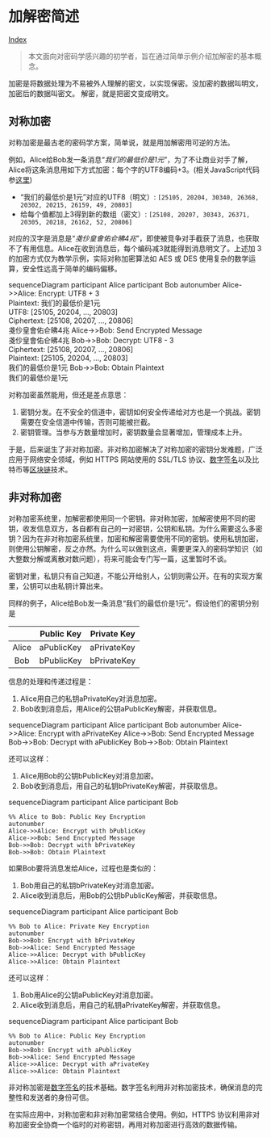 <script type="module">
    import mermaid from 'https://cdn.jsdelivr.net/npm/mermaid@11/dist/mermaid.esm.min.mjs';
    mermaid.initialize({ startOnLoad: true });
</script>

# 加解密简述

[Index](../index.md)

> 本文面向对密码学感兴趣的初学者，旨在通过简单示例介绍加解密的基本概念。

加密是将数据处理为不易被外人理解的密文，以实现保密。没加密的数据叫明文，加密后的数据叫密文。
解密，就是把密文变成明文。

## 对称加密

对称加密是最古老的密码学方案，简单说，就是用加解密用可逆的方法。

例如，Alice给Bob发一条消息“_我们的最低价是1元_”，为了不让商业对手了解，Alice将这条消息用如下方式加密：每个字的UTF8编码+3。(相关JavaScript代码参[这里](../code/cryption.js))

- “我们的最低价是1元”对应的UTF8（明文）: `[25105, 20204, 30340, 26368, 20302, 20215, 26159, 49, 20803]`
- 给每个值都加上3得到新的数组（密文）: `[25108, 20207, 30343, 26371, 20305, 20218, 26162, 52, 20806]`

对应的汉字是消息是“_戔仯皇會佑仺昲4兆_”，即使被竞争对手截获了消息，也获取不了有用信息。Alice在收到消息后，每个编码减3就能得到消息明文了。上述加 3 的加密方式仅为教学示例，实际对称加密算法如 AES 或 DES 使用复杂的数学运算，安全性远高于简单的编码偏移。

<div class="mermaid">
sequenceDiagram
    participant Alice
    participant Bob
    autonumber
    Alice->>Alice: Encrypt: UTF8 + 3<br>Plaintext: 我们的最低价是1元<br>UTF8: [25105, 20204, ..., 20803]<br>Ciphertext: [25108, 20207, ..., 20806]<br>戔仯皇會佑仺昲4兆
    Alice->>Bob: Send Encrypted Message<br>戔仯皇會佑仺昲4兆
    Bob->>Bob: Decrypt: UTF8 - 3<br>Ciphertext: [25108, 20207, ..., 20806]<br>Plaintext: [25105, 20204, ..., 20803]<br>我们的最低价是1元
    Bob->>Bob: Obtain Plaintext<br>我们的最低价是1元
</div>

对称加密虽然能用，但还是差点意思：

1. 密钥分发。在不安全的信道中，密钥如何安全传递给对方也是一个挑战。密钥需要在安全信道中传输，否则可能被拦截。
2. 密钥管理。当参与方数量增加时，密钥数量会显著增加，管理成本上升。

于是，后来诞生了非对称加密。非对称加密解决了对称加密的密钥分发难题，广泛应用于网络安全领域，例如 HTTPS 网站使用的 SSL/TLS 协议、[数字签名](digital_signature.md)以及比特币等[区块链](../index.md)技术。

## 非对称加密

对称加密系统里，加解密都使用同一个密钥。非对称加密，加解密使用不同的密钥，收发信息双方，各自都有自己的一对密钥，公钥和私钥。为什么需要这么多密钥？因为在非对称加密系统里，加密和解密需要使用不同的密钥。使用私钥加密，则使用公钥解密，反之亦然。为什么可以做到这点，需要更深入的密码学知识（如大整数分解或离散对数问题），将来可能会专门写一篇，这里暂时不谈。

密钥对里，私钥只有自己知道，不能公开给别人，公钥则需公开。在有的实现方案里，公钥可以由私钥计算出来。

同样的例子，Alice给Bob发一条消息“我们的最低价是1元”。假设他们的密钥分别是

|       | Public Key | Private Key |
|:-----:|------------|-------------|
| Alice | aPublicKey | aPrivateKey |
| Bob   | bPublicKey | bPrivateKey |

信息的处理和传递过程是：

1. Alice用自己的私钥aPrivateKey对消息加密。
2. Bob收到消息后，用Alice的公钥aPublicKey解密，并获取信息。

<div class="mermaid">
sequenceDiagram
    participant Alice
    participant Bob
    autonumber
    Alice->>Alice: Encrypt with aPrivateKey
    Alice->>Bob: Send Encrypted Message
    Bob->>Bob: Decrypt with aPublicKey
    Bob->>Bob: Obtain Plaintext
</div>

还可以这样：

1. Alice用Bob的公钥bPublicKey对消息加密。
2. Bob收到消息后，用自己的私钥bPrivateKey解密，并获取信息。

<div class="mermaid">
sequenceDiagram
    participant Alice
    participant Bob

    %% Alice to Bob: Public Key Encryption
    autonumber
    Alice->>Alice: Encrypt with bPublicKey
    Alice->>Bob: Send Encrypted Message
    Bob->>Bob: Decrypt with bPrivateKey
    Bob->>Bob: Obtain Plaintext
</div>

如果Bob要将消息发给Alice，过程也是类似的：

1. Bob用自己的私钥bPrivateKey对消息加密。
2. Alice收到消息后，用Bob的公钥bPublicKey解密，并获取信息。

<div class="mermaid">
sequenceDiagram
    participant Alice
    participant Bob

    %% Bob to Alice: Private Key Encryption
    autonumber
    Bob->>Bob: Encrypt with bPrivateKey
    Bob->>Alice: Send Encrypted Message
    Alice->>Alice: Decrypt with bPublicKey
    Alice->>Alice: Obtain Plaintext
</div>

还可以这样：

1. Bob用Alice的公钥aPublicKey对消息加密。
2. Alice收到消息后，用自己的私钥aPrivateKey解密，并获取信息。

<div class="mermaid">
sequenceDiagram
    participant Alice
    participant Bob

    %% Bob to Alice: Public Key Encryption
    autonumber
    Bob->>Bob: Encrypt with aPublicKey
    Bob->>Alice: Send Encrypted Message
    Alice->>Alice: Decrypt with aPrivateKey
    Alice->>Alice: Obtain Plaintext
</div>

非对称加密是[数字签名](digital_signature.md)的技术基础。数字签名利用非对称加密技术，确保消息的完整性和发送者的身份可信。

在实际应用中，对称加密和非对称加密常结合使用。例如，HTTPS 协议利用非对称加密安全协商一个临时的对称密钥，再用对称加密进行高效的数据传输。
